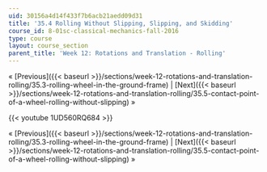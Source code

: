 ```yaml
---
uid: 30156a4d14f433f7b6acb21aedd09d31
title: '35.4 Rolling Without Slipping, Slipping, and Skidding'
course_id: 8-01sc-classical-mechanics-fall-2016
type: course
layout: course_section
parent_title: 'Week 12: Rotations and Translation - Rolling'
---
```


« [Previous]({{< baseurl >}}/sections/week-12-rotations-and-translation-rolling/35.3-rolling-wheel-in-the-ground-frame) | [Next]({{< baseurl >}}/sections/week-12-rotations-and-translation-rolling/35.5-contact-point-of-a-wheel-rolling-without-slipping) »

{{< youtube 1UD560RQ684 >}}

« [Previous]({{< baseurl >}}/sections/week-12-rotations-and-translation-rolling/35.3-rolling-wheel-in-the-ground-frame) | [Next]({{< baseurl >}}/sections/week-12-rotations-and-translation-rolling/35.5-contact-point-of-a-wheel-rolling-without-slipping) »